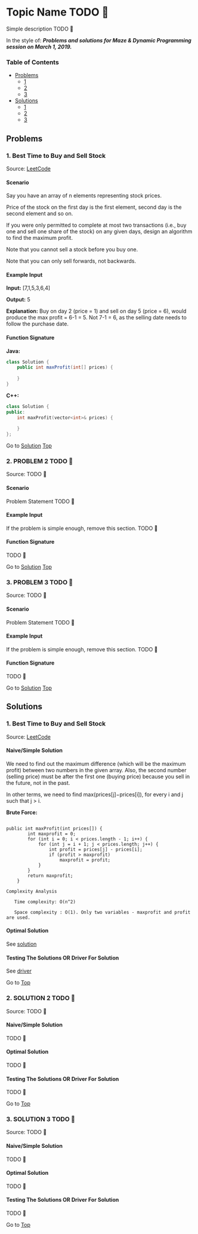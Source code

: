 <!-- Don't remove -->
<a name="top"/>

# Topic Name TODO :bug:

Simple description TODO :bug:

In the style of:
***Problems and solutions for Maze & Dynamic Programming session on March 1, 2019.***

### Table of Contents

* [Problems](#problems)
  * [1](#p1)
  * [2](#p2)
  * [3](#p3)
* [Solutions](#solutions)
  * [1](#s1)
  * [2](#s2)
  * [3](#s3)

<!-- Don't remove -->
<a name="problems"/>

## Problems

<a name="p1"/>

### 1. Best Time to Buy and Sell Stock

Source: [LeetCode](https://leetcode.com/problems/best-time-to-buy-and-sell-stock/)

#### Scenario

Say you have an array of n elements representing stock prices.

Price of the stock on the first day is the first element, second day is the second element and so on. 

If you were only permitted to complete at most two transactions (i.e., buy one and sell one share of the stock) on any given days, design an algorithm to find the maximum profit.

Note that you cannot sell a stock before you buy one.

Note that you can only sell forwards, not backwards. 

#### Example Input

**Input:** \[7,1,5,3,6,4]

**Output:** 5

**Explanation:** 
Buy on day 2 (price = 1) and sell on day 5 (price = 6), would produce the max profit = 6-1 = 5.
Not 7-1 = 6, as the selling date needs to follow the purchase date.

#### Function Signature

**Java:**

```java
class Solution {
    public int maxProfit(int[] prices) {
        
    }
}

```

**C++:**

```c++
class Solution {
public:
    int maxProfit(vector<int>& prices) {
        
    }
};

```

<!-- Don't remove -->
Go to [Solution](#s1)   [Top](#top)

<!-- Don't remove -->
<a name="p2"/>

### 2. PROBLEM 2 TODO :bug:

Source: TODO :bug:

#### Scenario

Problem Statement TODO :bug:

#### Example Input

If the problem is simple enough, remove this section. TODO :bug:

#### Function Signature

TODO :bug:

<!-- Don't remove -->
Go to [Solution](#s2)   [Top](#top)

<!-- Don't remove -->
<a name="p3"/>

### 3. PROBLEM 3 TODO :bug:

Source: TODO :bug:

#### Scenario

Problem Statement TODO :bug:

#### Example Input

If the problem is simple enough, remove this section. TODO :bug:

#### Function Signature

TODO :bug:

<!-- Don't remove -->
Go to [Solution](#s3)   [Top](#top)

<!-- Don't remove -->
<a name="solutions"/>

## Solutions

<!-- Don't remove -->
<a name="s1"/>

### 1. Best Time to Buy and Sell Stock

Source: [LeetCode](https://leetcode.com/problems/best-time-to-buy-and-sell-stock/solution/)

#### Naive/Simple Solution

We need to find out the maximum difference (which will be the maximum profit) between two numbers in the given array. Also, the second number (selling price) must be after the first one (buying price) because you sell in the future, not in the past.

In other terms, we need to find max(prices[j]−prices[i]), for every i and j such that j > i.

**Brute Force:**
```

public int maxProfit(int prices[]) {
        int maxprofit = 0;
        for (int i = 0; i < prices.length - 1; i++) {
            for (int j = i + 1; j < prices.length; j++) {
                int profit = prices[j] - prices[i];
                if (profit > maxprofit)
                    maxprofit = profit;
            }
        }
        return maxprofit;
    }
    
Complexity Analysis

   Time complexity: O(n^2)
  
   Space complexity : O(1). Only two variables - maxprofit and profit are used.

```

#### Optimal Solution

See [solution](./buy_stock/solution.java)

#### Testing The Solutions OR Driver For Solution

See [driver](./buy_stock/driver.java)

<!-- Don't remove -->
Go to [Top](#top)

<!-- Don't remove -->
<a name="s2"/>

### 2. SOLUTION 2 TODO :bug:

Source: TODO :bug:

#### Naive/Simple Solution

TODO :bug:

#### Optimal Solution

TODO :bug:

#### Testing The Solutions OR Driver For Solution

TODO :bug:

<!-- Don't remove -->
Go to [Top](#top)

<!-- Don't remove -->
<a name="s3"/>

### 3. SOLUTION 3 TODO :bug:

Source: TODO :bug:

#### Naive/Simple Solution 

TODO :bug:

#### Optimal Solution

TODO :bug:

#### Testing The Solutions OR Driver For Solution

TODO :bug:

<!-- Don't remove -->
Go to [Top](#top)

